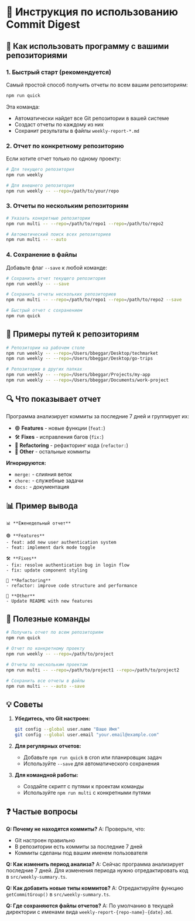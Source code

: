 # 📖 Инструкция по использованию Commit Digest

## 🎯 Как использовать программу с вашими репозиториями

### 1. Быстрый старт (рекомендуется)

Самый простой способ получить отчеты по всем вашим репозиториям:

```bash
npm run quick
```

Эта команда:

- Автоматически найдет все Git репозитории в вашей системе
- Создаст отчеты по каждому из них
- Сохранит результаты в файлы `weekly-report-*.md`

### 2. Отчет по конкретному репозиторию

Если хотите отчет только по одному проекту:

```bash
# Для текущего репозитория
npm run weekly

# Для внешнего репозитория
npm run weekly -- --repo=/path/to/your/repo
```

### 3. Отчеты по нескольким репозиториям

```bash
# Указать конкретные репозитории
npm run multi -- --repo=/path/to/repo1 --repo=/path/to/repo2

# Автоматический поиск всех репозиториев
npm run multi -- --auto
```

### 4. Сохранение в файлы

Добавьте флаг `--save` к любой команде:

```bash
# Сохранить отчет текущего репозитория
npm run weekly -- --save

# Сохранить отчеты нескольких репозиториев
npm run multi -- --repo=/path/to/repo1 --repo=/path/to/repo2 --save

# Быстрый отчет с сохранением
npm run quick
```

## 📁 Примеры путей к репозиториям

```bash
# Репозитории на рабочем столе
npm run weekly -- --repo=/Users/bbeggar/Desktop/techmarket
npm run weekly -- --repo=/Users/bbeggar/Desktop/go-trips

# Репозитории в других папках
npm run weekly -- --repo=/Users/bbeggar/Projects/my-app
npm run weekly -- --repo=/Users/bbeggar/Documents/work-project
```

## 🔍 Что показывает отчет

Программа анализирует коммиты за последние 7 дней и группирует их:

- 🟢 **Features** - новые функции (`feat:`)
- 🛠 **Fixes** - исправления багов (`fix:`)
- 🔧 **Refactoring** - рефакторинг кода (`refactor:`)
- 📝 **Other** - остальные коммиты

**Игнорируются:**

- `merge:` - слияния веток
- `chore:` - служебные задачи
- `docs:` - документация

## 📊 Пример вывода

```
📊 **Еженедельный отчет**

🟢 **Features**
- feat: add new user authentication system
- feat: implement dark mode toggle

🛠 **Fixes**
- fix: resolve authentication bug in login flow
- fix: update component styling

🔧 **Refactoring**
- refactor: improve code structure and performance

📝 **Other**
- Update README with new features
```

## 🚀 Полезные команды

```bash
# Получить отчет по всем репозиториям
npm run quick

# Отчет по конкретному проекту
npm run weekly -- --repo=/path/to/project

# Отчеты по нескольким проектам
npm run multi -- --repo=/path/to/project1 --repo=/path/to/project2

# Сохранить все отчеты в файлы
npm run multi -- --auto --save
```

## 💡 Советы

1. **Убедитесь, что Git настроен:**

   ```bash
   git config --global user.name "Ваше Имя"
   git config --global user.email "your.email@example.com"
   ```

2. **Для регулярных отчетов:**

   - Добавьте `npm run quick` в cron или планировщик задач
   - Используйте `--save` для автоматического сохранения

3. **Для командной работы:**
   - Создайте скрипт с путями к проектам команды
   - Используйте `npm run multi` с конкретными путями

## ❓ Частые вопросы

**Q: Почему не находятся коммиты?**
A: Проверьте, что:

- Git настроен правильно
- В репозитории есть коммиты за последние 7 дней
- Коммиты сделаны под вашим именем пользователя

**Q: Как изменить период анализа?**
A: Сейчас программа анализирует последние 7 дней. Для изменения периода нужно отредактировать код в `src/weekly-summary.ts`.

**Q: Как добавить новые типы коммитов?**
A: Отредактируйте функцию `getCommitGroup()` в `src/weekly-summary.ts`.

**Q: Где сохраняются файлы отчетов?**
A: По умолчанию в текущей директории с именами вида `weekly-report-{repo-name}-{date}.md`.
